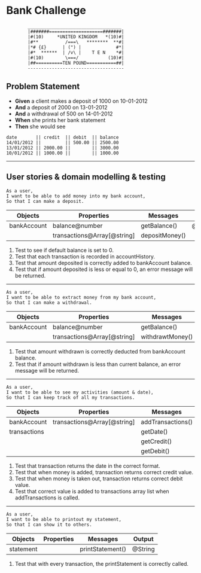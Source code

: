 # Bank Challenge  

```  
        ___________________________________
        |#######====================#######|
        |#(10)     *UNITED KINGDOM   *(10)#|
        |#**          /===\   ********  **#|
        |*# {£}      | (") |             #*|
        |#*  ******  | /v\ |    T E N    *#|
        |#(10)        \===/           (10)#|
        |##==========TEN POUND===========##|
        ------------------------------------ 
```    

## Problem Statement  
  
* **Given** a client makes a deposit of 1000 on 10-01-2012   
* **And** a deposit of 2000 on 13-01-2012   
* **And** a withdrawal of 500 on 14-01-2012   
* **When** she prints her bank statement   
* **Then** she would see 

```
date       || credit  || debit  || balance
14/01/2012 ||         || 500.00 || 2500.00
13/01/2012 || 2000.00 ||        || 3000.00
10/01/2012 || 1000.00 ||        || 1000.00
```
---  

## User stories & domain modelling & testing

```  
As a user,  
I want to be able to add money into my bank account,  
So that I can make a deposit.
```   
| Objects     | Properties                  | Messages       | Output  |
| ----------- | --------------------------- | -------------- | ------- |
| bankAccount | balance@number              | getBalance()   | @number |
|             | transactions@Array[@string] | depositMoney() |         |

1. Test to see if default balance is set to 0.
2. Test that each transaction is recorded in accountHistory.
3. Test that amount deposited is correctly added to bankAccount balance.
4. Test that if amount deposited is less or equal to 0, an error message will be returned.
---
```  
As a user,  
I want to be able to extract money from my bank account,  
So that I can make a withdrawal. 
```  
| Objects     | Properties                  | Messages         | Output  |
| ----------- | --------------------------- | ---------------- | ------- |
| bankAccount | balance@number              | getBalance()     | @number |
|             | transactions@Array[@string] | withdrawtMoney() |         |

1. Test that amount withdrawn is correctly deducted from bankAccount balance.
2. Test that if amount withdrawn is less than current balance, an error message will be returned.
---
```  
As a user,  
I want to be able to see my activities (amount & date),  
So that I can keep track of all my transactions.  
```  
| Objects      | Properties                  | Messages          | Output      |
| ------------ | --------------------------- | ----------------- | ----------- |
| bankAccount  | transactions@Array[@string] | addTransactions() | @string     |
| transactions |                             | getDate()         | @dateString |
|              |                             | getCredit()       | @number     |
|              |                             | getDebit()        | @number     |

1. Test that transaction returns the date in the correct format.
2. Test that when money is added, transaction returns correct credit value.
3. Test that when money is taken out, transaction returns correct debit value.
4. Test that correct value is added to transactions array list when addTransactions is called.
---
```  
As a user,  
I want to be able to printout my statement,
So that I can show it to others.
```
| Objects   | Properties | Messages         | Output  |
| --------- | ---------- | ---------------- | ------- |
| statement |            | printStatement() | @String |

1. Test that with every transaction, the printStatement is correctly called.
